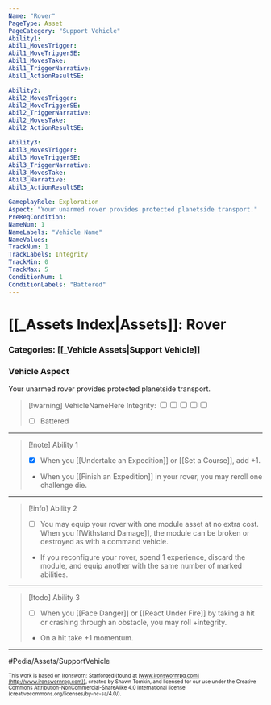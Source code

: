 ```yaml
---
Name: "Rover"
PageType: Asset
PageCategory: "Support Vehicle"
Ability1:
Abil1_MovesTrigger:
Abil1_MoveTriggerSE:
Abil1_MovesTake:
Abil1_TriggerNarrative:
Abil1_ActionResultSE:

Ability2:
Abil2_MovesTrigger:
Abil2_MoveTriggerSE:
Abil2_TriggerNarrative:
Abil2_MovesTake:
Abil2_ActionResultSE:

Ability3:
Abil3_MovesTrigger:
Abil3_MoveTriggerSE:
Abil3_TriggerNarrative:
Abil3_MovesTake:
Abil3_Narrative:
Abil3_ActionResultSE:

GameplayRole: Exploration
Aspect: "Your unarmed rover provides protected planetside transport."
PreReqCondition: 
NameNum: 1
NameLabels: "Vehicle Name"
NameValues:
TrackNum: 1
TrackLabels: Integrity
TrackMin: 0
TrackMax: 5
ConditionNum: 1
ConditionLabels: "Battered"
---
```

# [[_Assets Index|Assets]]: Rover
### Categories: [[_Vehicle Assets|Support Vehicle]]
### Vehicle Aspect
Your unarmed rover provides protected planetside transport.
> [!warning] VehicleNameHere
> Integrity: <input type="checkbox" /><input type="checkbox" /><input type="checkbox" /><input type="checkbox" /><input type="checkbox" />
> - [ ] Battered
___
> [!note] Ability 1
> - [x] When you [[Undertake an Expedition]] or [[Set a Course]], add +1. 
> - When you [[Finish an Expedition]] in your rover, you may reroll one challenge die.
___
> [!info] Ability 2
> - [ ] You may equip your rover with one module asset at no extra cost. When you [[Withstand Damage]], the module can be broken or destroyed as with a command vehicle. 
> - If you reconfigure your rover, spend 1 experience, discard the module, and equip another with the same number of marked abilities.
___
> [!todo] Ability 3
> - [ ]  When you [[Face Danger]] or [[React Under Fire]] by taking a hit or crashing through an obstacle, you may roll +integrity.
> 	- On a hit take +1 momentum.
___

#Pedia/Assets/SupportVehicle 

<font size=-2>This work is based on Ironsworn: Starforged (found at [www.ironswornrpg.com](http://www.ironswornrpg.com)), created by Shawn Tomkin, and licensed for our use under the Creative Commons Attribution-NonCommercial-ShareAlike 4.0 International license  (creativecommons.org/licenses/by-nc-sa/4.0/).</font>